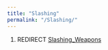```yaml
---
title: "Slashing"
permalink: "/Slashing/"
---
```


1.  REDIRECT [Slashing_Weapons](Slashing_Weapons "wikilink")